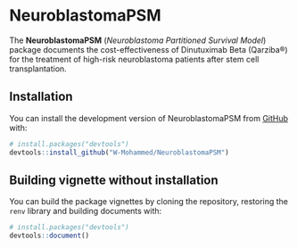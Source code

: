 # NeuroblastomaPSM

<!-- badges: start -->
<!-- badges: end -->

The **NeuroblastomaPSM** (*Neuroblastoma Partitioned Survival Model*) package documents the cost-effectiveness of Dinutuximab Beta (Qarziba®) for the treatment of high-risk neuroblastoma patients after stem cell transplantation.


## Installation

You can install the development version of NeuroblastomaPSM from [GitHub](https://github.com/) with:

``` r
# install.packages("devtools")
devtools::install_github("W-Mohammed/NeuroblastomaPSM")
```

## Building vignette without installation

You can build the package vignettes by cloning the repository, restoring the `renv` library and building documents with:

``` r
# install.packages("devtools")
devtools::document()
```

